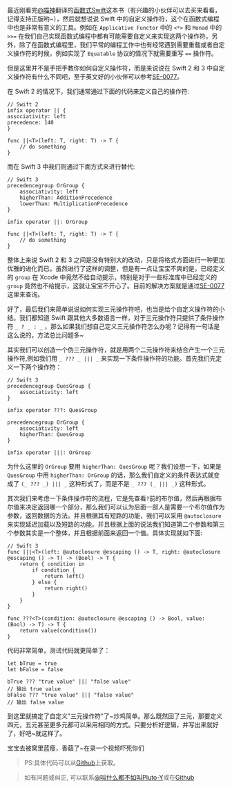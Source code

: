 最近刚看完[@喵神](http://weibo.com/u/2210132365?topnav=1&wvr=6&topsug=1)翻译的[函数式Swift](https://objccn.io/products/functional-swift/)这本书（有兴趣的小伙伴可以去买来看看，记得支持正版哟~），然后就想说说 Swift 中的自定义操作符，这个在函数式编程中也是非常有意义的工具。例如在 `Applicative Functor` 中的 `<*>` 和 `Monad` 中的 `>>=` 在我们自己实现函数式编程中都有可能需要自定义来实现这两个操作符。另外，除了在函数式编程里，我们平常的编程工作中也有经常遇到需要重载或者自定义操作符的时候，例如实现了 `Equatable` 协议的情况下就需要重写 `==` 操作符。

但是这里并不是手把手教你如何自定义操作符，而是来说说在 Swift 2 和 3 中自定义操作符有什么不同吧，至于英文好的小伙伴可以参考[SE-0077](https://github.com/apple/swift-evolution/blob/master/proposals/0077-operator-precedence.md)。

在 Swift 2 的情况下，我们通常通过下面的代码来定义自己的操作符:

```
// Swift 2
infix operator || {
associativity: left
precedence: 140
}

func ||<T>(left: T, right: T) -> T {
    // do something
}
```

而在 Swift 3 中我们则通过下面方式来进行替代:

```
// Swift 3
precedencegroup OrGroup {
    associativity: left
    higherThan: AdditionPrecedence
    lowerThan: MultiplicationPrecedence
}

infix operator ||: OrGroup

func ||<T>(left: T, right: T) -> T {
    // do something
}
```

整体上来说 Swift 2 和 3 之间是没有特别大的改动，只是将格式方面进行一种更加优雅的进化而已。虽然进行了这样的调整，但是有一点让宝宝不爽的是，已经定义的 `group` 在 Xcode 中竟然不给自动提示，特别是对于一些标准库中已经定义的 `group` 竟然也不给提示，这就让宝宝不开心了。目前的解决方案就是通过[SE-0077](https://github.com/apple/swift-evolution/blob/master/proposals/0077-operator-precedence.md)这里来查询。

好了，最后我们来简单说说如何实现三元操作符吧，也当是给个自定义操作符的小结。我们都知道 Swift 跟其他大多数语言一样，对于三元操作符只提供了条件操作符 `_ ? _ : _` ，那么如果我们想自己定义三元操作符怎么办呢？记得有一句话是这么说的，方法总比问题多~

其实我们可以创造一个伪三元操作符，就是用两个二元操作符来结合产生一个三元操作符,例如我们用 `_ ??? _ ||| _` 来实现一下条件操作符的功能。首先我们先定义一下两个操作符：

```
// Swift 3
precedencegroup QuesGroup {
    associativity: left
}

infix operator ???: QuesGroup

precedencegroup OrGroup {
    associativity: left
    higherThan: QuesGroup
}

infix operator |||: OrGroup
```

为什么这里的 `OrGroup` 要用 `higherThan: QuesGroup` 呢？我们设想一下，如果是 `QuesGroup` 中用 `higherThan: OrGroup` 的话，那么我们自定义的条件表达式就变成了 `(_ ??? _) ||| _` 这种形式了，而是不是 `_ ??? (_ ||| _)` 这种形式。

其次我们来考虑一下条件操作符的流程，它是先查看`?`前的布尔值，然后再根据布尔值来决定返回哪一个部分，那么我们可以认为后面一部人是需要一个布尔值作为参数，返回数据的方法。并且根据其有短路的功能，我们可以采用 `@autoclosure` 来实现延迟加载以及短路的功能。并且根据上面的说法我们知道第二个参数和第三个参数其实是一个整体，并且根据前面来返回一个值。具体实现就如下面:

```
// Swift 3
func |||<T>(left: @autoclosure @escaping () -> T, right: @autoclosure @escaping () -> T) -> (Bool) -> T {
    return { condition in
        if condition {
            return left()
        } else {
            return right()
        }
    }
}

func ???<T>(condition: @autoclosure @escaping () -> Bool, value: (Bool) -> T) -> T {
    return value(condition())
}
```

代码非常简单，测试代码就更简单了：

```
let bTrue = true
let bFalse = false

bTrue ??? "true value" ||| "false value"
// 输出 true value
bFalse ??? "true value" ||| "false value"
// 输出 false value
```

到这里就搞定了自定义"三元操作符"了~炒鸡简单。那么既然回了三元，那要定义四元，五元甚至更多元都可以采用相同的方式。只要分析好逻辑，并写出来就好了，好吧~就这样了。

宝宝去被窝里蓝瘦，香菇了~在录一个视频吓死你们

> PS:具体代码可以从[Github](https://github.com/NSCookies)上获取。

> 如有问题或纠正, 可以联系[@叫什么都不如叫Pluto-Y](http://weibo.com/plutoy0504)或在[Github](https://github.com/NSCookies)
